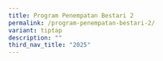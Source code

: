 ```yaml
---
title: Program Penempatan Bestari 2
permalink: /program-penempatan-bestari-2/
variant: tiptap
description: ""
third_nav_title: "2025"
---
```

